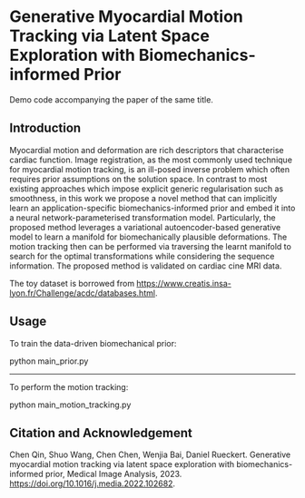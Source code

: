 # Generative Myocardial Motion Tracking via Latent Space Exploration with Biomechanics-informed Prior

Demo code accompanying the paper of the same title.

## Introduction

Myocardial motion and deformation are rich descriptors that characterise cardiac function. Image registration, as the most commonly used technique for myocardial motion tracking, is an ill-posed inverse problem which often requires prior assumptions on the solution space. In contrast to most existing approaches which impose explicit generic regularisation such as smoothness, in this work we propose a novel method that can implicitly learn an application-specific biomechanics-informed prior and embed it into a neural network-parameterised transformation model. Particularly, the proposed method leverages a variational autoencoder-based generative model to learn a manifold for biomechanically plausible deformations. The motion tracking then can be performed via traversing the learnt manifold to search for the optimal transformations while considering the sequence information. The proposed method is validated on cardiac cine MRI data.

The toy dataset is borrowed from <https://www.creatis.insa-lyon.fr/Challenge/acdc/databases.html>.

## Usage

To train the data-driven biomechanical prior:

  python main_prior.py

----

To perform the motion tracking:

  python main_motion_tracking.py

## Citation and Acknowledgement

Chen Qin, Shuo Wang, Chen Chen, Wenjia Bai, Daniel Rueckert. Generative myocardial motion tracking via latent space exploration with biomechanics-informed prior, Medical Image Analysis, 2023. https://doi.org/10.1016/j.media.2022.102682.
